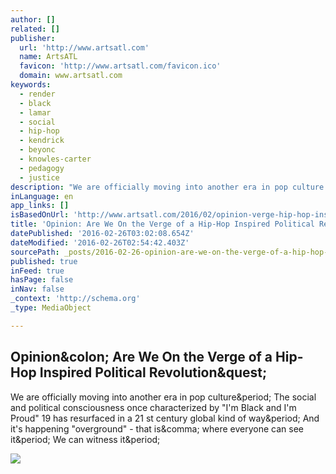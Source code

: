 ```yaml
---
author: []
related: []
publisher:
  url: 'http://www.artsatl.com'
  name: ArtsATL
  favicon: 'http://www.artsatl.com/favicon.ico'
  domain: www.artsatl.com
keywords:
  - render
  - black
  - lamar
  - social
  - hip-hop
  - kendrick
  - beyonc
  - knowles-carter
  - pedagogy
  - justice
description: "We are officially moving into another era in pop culture. The social and political consciousness once characterized by \"I'm Black and I'm Proud\" 19 has resurfaced in a 21 st century global kind of way. And it's happening \"overground\" - that is, where everyone can see it. We can witness it."
inLanguage: en
app_links: []
isBasedOnUrl: 'http://www.artsatl.com/2016/02/opinion-verge-hip-hop-inspired-political-revolution/'
title: 'Opinion: Are We On the Verge of a Hip-Hop Inspired Political Revolution?'
datePublished: '2016-02-26T03:02:08.654Z'
dateModified: '2016-02-26T02:54:42.403Z'
sourcePath: _posts/2016-02-26-opinion-are-we-on-the-verge-of-a-hip-hop-inspired-political.md
published: true
inFeed: true
hasPage: false
inNav: false
_context: 'http://schema.org'
_type: MediaObject

---
```

<article style=""><h1>Opinion&amp;colon; Are We On the Verge of a Hip-Hop Inspired Political Revolution&amp;quest;</h1><p>We are officially moving into another era in pop culture&amp;period; The social and political consciousness once characterized by "I'm Black and I'm Proud" 19 has resurfaced in a 21 st century global kind of way&amp;period; And it's happening "overground" - that is&amp;comma; where everyone can see it&amp;period; We can witness it&amp;period;</p><img src="http://www.artsatl.com/wp-content/uploads/2016/02/Killer_Mike_2014_Treefort_Fest.jpg" /></article>
